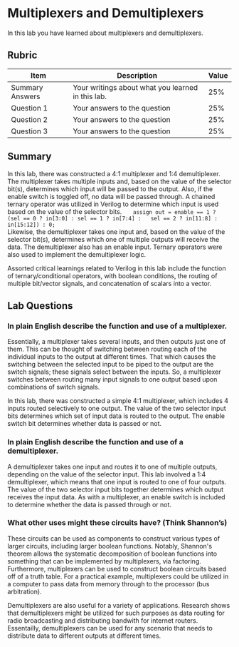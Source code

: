# Multiplexers and Demultiplexers

In this lab you have learned about multiplexers and demultiplexers.

## Rubric

| Item | Description | Value |
| ---- | ----------- | ----- |
| Summary Answers | Your writings about what you learned in this lab. | 25% |
| Question 1 | Your answers to the question | 25% |
| Question 2 | Your answers to the question | 25% |
| Question 3 | Your answers to the question | 25% |

## Summary
In this lab, there was constructed a 4:1 multiplexer and 1:4 demultiplexer. The multiplexer takes multiple inputs and, based on the value of the selector bit(s), determines which input will be passed to the output. Also, if the enable switch is toggled off, no data will be passed through. A chained ternary operator was utilized in Verilog to determine which input is used based on the value of the selector bits.
`    assign out = enable == 1 ? (sel == 0 ? in[3:0] :
                   sel == 1 ? in[7:4] :  
                   sel == 2 ? in[11:8] : in[15:12]) : 0; `  
Likewise, the demultiplexer takes one input and, based on the value of the selector bit(s), determines which one of multiple outputs will receive the data. The demultiplexer also has an enable input. Ternary operators were also used to implement the demultiplexer logic.

Assorted critical learnings related to Verilog in this lab include the function of ternary/conditional operators, with boolean conditions, the routing of multiple bit/vector signals, and concatenation of scalars into a vector.

## Lab Questions

### In plain English describe the function and use of a multiplexer.
Essentially, a multiplexer takes several inputs, and then outputs just one of them. This can be thought of switching between routing each of the individual inputs to the output at different times. That which causes the switching between the selected input to be piped to the output are the switch signals; these signals select between the inputs. So, a multiplexer switches between routing many input signals to one output based upon combinations of switch signals.

In this lab, there was constructed a simple 4:1 multiplexer, which includes 4 inputs routed selectively to one output. The value of the two selector input bits determines which set of input data is routed to the output. The enable switch bit determines whether data is passed or not.

### In plain English describe the function and use of a demultiplexer.
A demultiplexer takes one input and routes it to one of multiple outputs, depending on the value of the selector input. This lab involved a 1:4 demultiplexer, which means that one input is routed to one of four outputs. The value of the two selector input bits together determines which output receives the input data. As with a multiplexer, an enable switch is included to determine whether the data is passed through or not.

### What other uses might these circuits have? (Think Shannon’s)
These circuits can be used as components to construct various types of larger circuits, including larger boolean functions. Notably, Shannon's theorem allows the systematic decomposition of boolean functions into something that can be implemented by multiplexers, via factoring. Furthermore, multiplexers can be used to construct boolean circuits based off of a truth table. For a practical example, multiplexers could be utilized in a computer to pass data from memory through to the processor (bus arbitration).

Demultiplexers are also useful for a variety of applications. Research shows that demultiplexers might be utilized for such purposes as data routing for radio broadcasting and distributing bandwith for internet routers. Essentailly, demultiplexers can be used for any scenario that needs to distribute data to different outputs at different times.